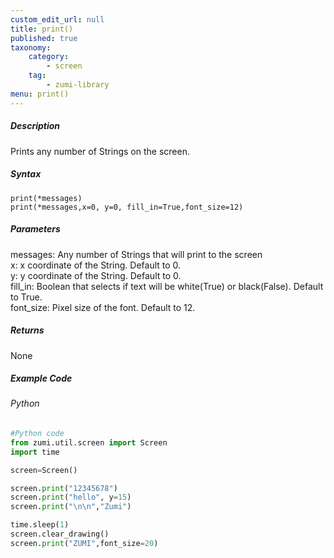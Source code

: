 ```yaml
---
custom_edit_url: null
title: print()
published: true
taxonomy:
    category:
        - screen
    tag:
        - zumi-library
menu: print()
---
```


##### Description
Prints any number of Strings on the screen. 

##### Syntax
```print(*messages)```<br />
```print(*messages,x=0, y=0, fill_in=True,font_size=12)```<br />

##### Parameters
messages: Any number of Strings that will print to the screen<br />
x: x coordinate of the String. Default to 0.<br />
y: y coordinate of the String. Default to 0.<br />
fill_in: Boolean that selects if text will be white(True) or black(False). Default to True.<br />
font_size: Pixel size of the font. Default to 12.<br />

##### Returns
None

##### Example Code
###### Python
```python
#Python code
from zumi.util.screen import Screen
import time

screen=Screen()

screen.print("12345678")
screen.print("hello", y=15)
screen.print("\n\n","Zumi")

time.sleep(1)
screen.clear_drawing()
screen.print("ZUMI",font_size=20)

```
